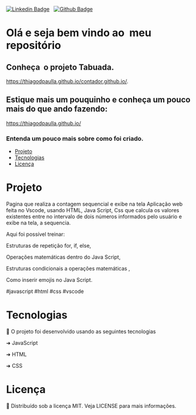 [![Linkedin Badge](https://img.shields.io/badge/-LinkedIn-blue?style=flat-square&logo=Linkedin&logoColor=white&link=https://www.linkedin.com/in/thiagodepaulla/)](https://www.linkedin.com/in/thiagodepaulla/)   [![Github Badge](https://img.shields.io/badge/-Github-000?style=flat-square&logo=Github&logoColor=white&link=https://github.com/thiagodpaulla)](https://github.com/thiagodpaulla)

# Olá e seja bem vindo ao  meu repositório
## Conheça  o projeto Tabuada.

 https://thiagodpaulla.github.io/contador.github.io/.

## Estique mais um pouquinho e conheça um pouco mais do que ando fazendo:
https://thiagodpaulla.github.io/


### Entenda um pouco mais sobre como foi criado.

<!--ts-->
 * [Projeto](#projeto)  
 * [Tecnologias](#tecnologias) 
 * [Licença](#licença) 
 <!--te-->

# Projeto

Pagina que realiza a contagem sequencial e exibe na tela Aplicação web feita no Vscode, usando HTML, Java Script, Css que calcula os valores existentes entre no intervalo de dois números informados pelo usuário e exibe na tela, a sequencia.

Aqui foi possível treinar:

Estruturas de repetição for, if, else,

Operações matemáticas dentro do Java Script,

Estruturas condicionais a operações matemáticas ,

Como inserir emojis no Java Script.

#javascript #html #css #vscode



# Tecnologias

🚀 O projeto foi desenvolvido usando as seguintes tecnologias


➜ JavaScript

➜ HTML

➜ CSS


# Licença
📂 Distribuído sob a licença MIT. Veja LICENSE para mais informações.
 

